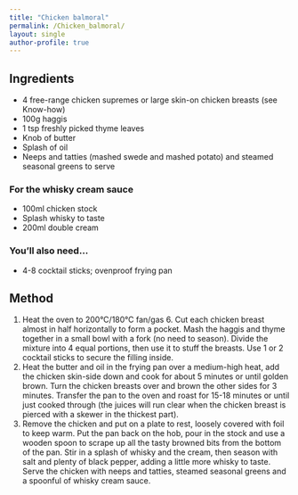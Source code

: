 ```yaml
---
title: "Chicken balmoral"
permalink: /Chicken_balmoral/
layout: single
author-profile: true
---
```


## Ingredients
- 4 free-range chicken supremes or large skin-on chicken breasts (see Know-how)
- 100g haggis 
- 1 tsp freshly picked thyme leaves
- Knob of butter
- Splash of oil
- Neeps and tatties (mashed swede and mashed potato) and steamed seasonal greens to serve
### For the whisky cream sauce
- 100ml chicken stock
- Splash whisky to taste
- 200ml double cream
### You’ll also need…
- 4-8 cocktail sticks; ovenproof frying pan

## Method
1. Heat the oven to 200°C/180°C fan/gas 6. Cut each chicken breast almost in half horizontally to form a pocket. Mash the haggis and thyme together in a small bowl with a fork (no need to season). Divide the mixture into 4 equal portions, then use it to stuff the breasts. Use 1 or 2 cocktail sticks to secure the filling inside.
2. Heat the butter and oil in the frying pan over a medium-high heat, add the chicken skin-side down and cook for about 5 minutes or until golden brown. Turn the chicken breasts over and brown the other sides for 3 minutes. Transfer the pan to the oven and roast for 15-18 minutes or until just cooked through (the juices will run clear when the chicken breast is pierced with a skewer in the thickest part).
3. Remove the chicken and put on a plate to rest, loosely covered with foil to keep warm. Put the pan back on the hob, pour in the stock and use a wooden spoon to scrape up all the tasty browned bits from the bottom of the pan. Stir in a splash of whisky and the cream, then season with salt and plenty of black pepper, adding a little more whisky to taste. Serve the chicken with neeps and tatties, steamed seasonal greens and a spoonful of whisky cream sauce.
